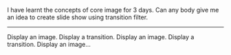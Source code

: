 I have learnt the concepts of core image for 3 days. Can any body give me an idea to create slide show using transition filter.

----

Display an image. Display a transition. Display an image. Display a transition. Display an image...
